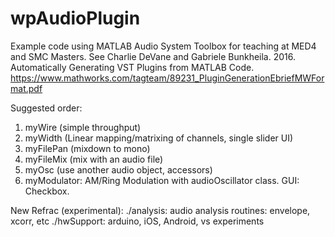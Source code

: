 # wpAudioPlugin
Example code using MATLAB Audio System Toolbox for teaching at MED4 and SMC Masters.
See Charlie DeVane and Gabriele Bunkheila. 2016. Automatically Generating VST Plugins from MATLAB Code. 
https://www.mathworks.com/tagteam/89231_PluginGenerationEbriefMWFormat.pdf

Suggested order:

1. myWire (simple throughput)
2. myWidth (Linear mapping/matrixing of channels, single slider UI)
3. myFilePan (mixdown to mono)
4. myFileMix (mix with an audio file)
5. myOsc (use another audio object, accessors)
6. myModulator: AM/Ring Modulation with audioOscillator class. GUI: Checkbox. 

New Refrac (experimental):
./analysis: audio analysis routines: envelope, xcorr, etc
./hwSupport: arduino, iOS, Android, vs experiments

